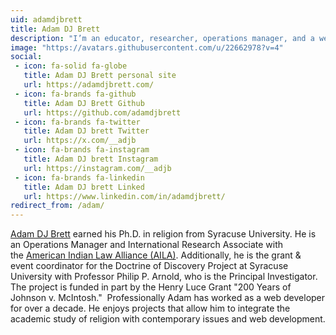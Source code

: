 ```yaml
---
uid: adamdjbrett
title: Adam DJ Brett 
description: "I’m an educator, researcher, operations manager, and a web developer."
image: "https://avatars.githubusercontent.com/u/22662978?v=4"
social: 
 - icon: fa-solid fa-globe
   title: Adam DJ Brett personal site
   url: https://adamdjbrett.com/
 - icon: fa-brands fa-github
   title: Adam DJ Brett Github
   url: https://github.com/adamdjbrett
 - icon: fa-brands fa-twitter
   title: Adam DJ brett Twitter
   url: https://x.com/__adjb
 - icon: fa-brands fa-instagram
   title: Adam DJ brett Instagram
   url: https://instagram.com/__adjb
 - icon: fa-brands fa-linkedin
   title: Adam DJ brett Linked
   url: https://www.linkedin.com/in/adamdjbrett/   
redirect_from: /adam/
---
```

[Adam DJ Brett](https://adamdjbrett.com) earned his Ph.D. in religion from Syracuse University. He is an Operations Manager and International Research Associate with the [American Indian Law Alliance (AILA)](https://aila.ngo/). Additionally, he is the grant & event coordinator for the Doctrine of Discovery Project at Syracuse University with Professor Philip P. Arnold, who is the Principal Investigator. The project is funded in part by the Henry Luce Grant "200 Years of Johnson v. McIntosh."  Professionally Adam has worked as a web developer for over a decade. He enjoys projects that allow him to integrate the academic study of religion with contemporary issues and web development.

